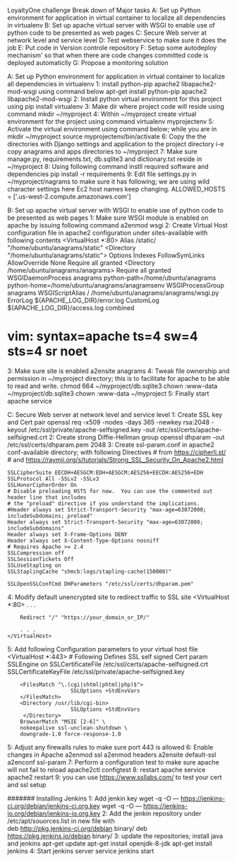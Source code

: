 LoyaltyOne challenge
Break down of Major tasks
A: Set up Python environment for application in virtual container to localize all dependencies in virtualenv 
B: Set up apache virtual server with WSGI to enable use of python code to be presented as web pages
C: Secure Web server at network level and service level
D: Test webservice to make sure it does the job
E: Put code in Version controle repository
F: Setup some autodeploy mechanism' so that when there are code changes committed code is deployed automaticlly
G: Propose a monitoring solution



A: Set up Python environment for application in virtual container to localize all dependencies in virtualenv
1: install python-pip apache2 libapache2-mod-wsgi using command below
	apt-get install python-pip apache2 libapache2-mod-wsgi
2: Install python virtual environment for this project using
	 pip install virtualenv
3: Make dir where project code will reside using command
	mkdir ~/myproject
4: Within ~/myproject create virtual environment for the project using command
	virtualenv myprojectenv
5: Activate the virtual environment using command below; while you are in mkdir ~/myproject
	source myprojectenv/bin/activate
6: Copy the the directories with Django settings and application to the project directory
    i-e copy anagrams and apps directories to ~/myproject
7: Make sure manage.py, requirements.txt, db.sqlite3 and dictionary.txt reside in ~/myproject
8: Using following command instll required software and dependencies
	pip install -r requirements
9: Edit file settings.py in ~/myproject/nagrams to make sure it has following; we are using wild character settings here Ec2 host names keep changing.
	ALLOWED_HOSTS = ['.us-west-2.compute.amazonaws.com']

B: Set up apache virtual server with WSGI to enable use of python code to be presented as web pages
1: Make sure WSGI module is enabled on apache by issuing following command
	a2enmod wsgi
2: Create Virtual Host configuration file in apache2 configuration under sites-available with following contents
	<VirtualHost *:80>
		Alias /static/ "/home/ubuntu/anagrams/static"
		<Directory "/home/ubuntu/anagrams/static">
		Options Indexes FollowSymLinks
		AllowOverride None
		Require all granted
		</Directory>
		 <Directory /home/ubuntu/anagrams/anagrams>
		  <Files wsgi.py>
		  Require all granted
		  </Files>
		</Directory>
		WSGIDaemonProcess anagrams python-path=/home/ubuntu/anagrams python-home=/home/ubuntu/anagrams/anagramsenv
		WSGIProcessGroup anagrams
		WSGIScriptAlias / /home/ubuntu/anagrams/anagrams/wsgi.py
		ErrorLog ${APACHE_LOG_DIR}/error.log
		CustomLog ${APACHE_LOG_DIR}/access.log combined
		</VirtualHost>
# vim: syntax=apache ts=4 sw=4 sts=4 sr noet

3: Make sure site is enabled 
	a2ensite anagrams
4: Tweak file ownership and permission in ~/myproject directory; this is to facilitate for apache to be able to read and write.
	chmod 664 ~/myproject/db.sqlite3
	chown :www-data ~/myproject/db.sqlite3
	chown :www-data ~/myproject
5: Finally start apache service

C: Secure Web server at network level and service level
1: Create SSL key and Cert pair 
	openssl req -x509 -nodes -days 365 -newkey rsa:2048 -keyout /etc/ssl/private/apache-selfsigned.key -out /etc/ssl/certs/apache-selfsigned.crt
2: Create strong Diffie-Hellman group
	openssl dhparam -out /etc/ssl/certs/dhparam.pem 2048
3: Create ssl-param.conf in apache2 conf-available directory; with following Directives
	# from https://cipherli.st/
	# and https://raymii.org/s/tutorials/Strong_SSL_Security_On_Apache2.html

	SSLCipherSuite EECDH+AESGCM:EDH+AESGCM:AES256+EECDH:AES256+EDH
	SSLProtocol All -SSLv2 -SSLv3
	SSLHonorCipherOrder On
	# Disable preloading HSTS for now.  You can use the commented out header line that includes
	# the "preload" directive if you understand the implications.
	#Header always set Strict-Transport-Security "max-age=63072000; includeSubdomains; preload"
	Header always set Strict-Transport-Security "max-age=63072000; includeSubdomains"
	Header always set X-Frame-Options DENY
	Header always set X-Content-Type-Options nosniff
	# Requires Apache >= 2.4
	SSLCompression off 
	SSLSessionTickets Off
	SSLUseStapling on 
	SSLStaplingCache "shmcb:logs/stapling-cache(150000)"

	SSLOpenSSLConfCmd DHParameters "/etc/ssl/certs/dhparam.pem"
4: Modify default unencrypted site to redirect traffic to SSL site
   <VirtualHost *:80>
        . . .

        Redirect "/" "https://your_domain_or_IP/"

        . . .
	</VirtualHost>
5: Add following Configuration parameters to your virtual host file
	<VirtualHost *:443>
	# Following Defines SSL self signed Cert param
        SSLEngine on
        SSLCertificateFile      /etc/ssl/certs/apache-selfsigned.crt
        SSLCertificateKeyFile /etc/ssl/private/apache-selfsigned.key

        <FilesMatch "\.(cgi|shtml|phtml|php)$">
                        SSLOptions +StdEnvVars
        </FilesMatch>
        <Directory /usr/lib/cgi-bin>
                        SSLOptions +StdEnvVars
         </Directory>
        BrowserMatch "MSIE [2-6]" \
        nokeepalive ssl-unclean-shutdown \
        downgrade-1.0 force-response-1.0

5: Adjust any firewalls rules to make sure port 443 is allowed
6: Enable changes in Apache 
	a2enmod ssl 
	a2enmod headers
	a2ensite default-ssl
	a2enconf ssl-param
7: Perform a configuration test to make sure apache will not fail to reload
	apache2ctl configtest
8: restart apache
	service apache2 restart
9: you can use https://www.ssllabs.com/ to test your cert and ssl setup

#######
Installing Jenkins
1: Add jenkin key 
	wget -q -O — https://jenkins-ci.org/debian/jenkins-ci.org.key
	wget -q -O — https://jenkins-io.org/debian/jenkins-io.org.key
2: Add the jenkin repository under /etc/apt/souorces.list in new file with	
	deb http://pkg.jenkins-ci.org/debian binary/
	deb https://pkg.jenkins.io/debian binary/
3: update the repositories; install java and jenkins
	apt-get update
	apt-get install openjdk-8-jdk
	apt-get install jenkins
4: Start jenkins server
	service jenkins start
